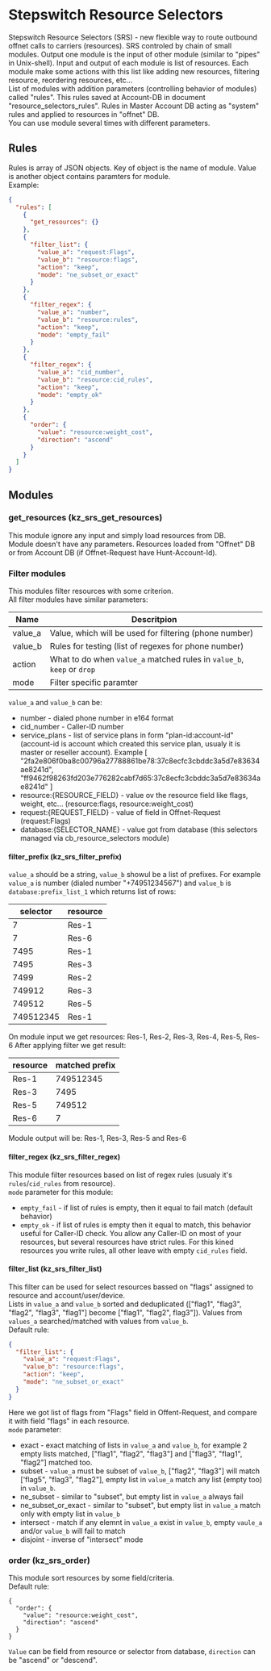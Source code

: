 # Stepswitch Resource Selectors

Stepswitch Resource Selectors (SRS) - new flexible way to route outbound offnet calls to carriers (resources). SRS controled by chain of small modules. Output one module is the input of other module (similar to "pipes" in Unix-shell). Input and output of each module is list of resources. Each module make some actions with this list like adding new resources, filtering resource, reordering resources, etc...  
List of modules with addition parameters (controlling behavior of modules) called "rules". This rules saved at Account-DB in document "resource_selectors_rules". Rules in Master Account DB acting as "system" rules and applied to resources in "offnet" DB.  
You can use module several times with different parameters.

## Rules

Rules is array of JSON objects. Key of object is the name of module. Value is another object contains paramters for module.  
Example:
```JSON
{
  "rules": [
    {
      "get_resources": {}
    },
    {
      "filter_list": {
        "value_a": "request:Flags",
        "value_b": "resource:flags",
        "action": "keep",
        "mode": "ne_subset_or_exact"
      }
    },
    {
      "filter_regex": {
        "value_a": "number",
        "value_b": "resource:rules",
        "action": "keep",
        "mode": "empty_fail"
      }
    },
    {
      "filter_regex": {
        "value_a": "cid_number",
        "value_b": "resource:cid_rules",
        "action": "keep",
        "mode": "empty_ok"
      }
    },
    {
      "order": {
        "value": "resource:weight_cost",
        "direction": "ascend"
      }
    }
  ]
}
```
## Modules

### get_resources (kz_srs_get_resources)

This module ignore any input and simply load resources from DB.  
Module doesn't have any parameters. Resources loaded from "Offnet" DB or from Account DB (if Offnet-Request have Hunt-Account-Id).

### Filter modules

This modules filter resources with some criterion.  
All filter modules have similar parameters:

Name | Descritpion
---- | -----------
value_a | Value, which will be used for filtering (phone number)
value_b | Rules for testing (list of regexes for phone number)
action | What to do when `value_a` matched rules in `value_b`, `keep` or `drop`
mode | Filter specific paramter

`value_a` and `value_b` can be:
- number - dialed phone number in e164 format
- cid_number - Caller-ID number
- service_plans - list of service plans in form "plan-id:account-id" (account-id is account which created this service plan, usualy it is master or reseller account). Example [ "2fa2e806f0ba8c00796a27788861be78:37c8ecfc3cbddc3a5d7e83634ae8241d", "ff9462f98263fd203e776282cabf7d65:37c8ecfc3cbddc3a5d7e83634ae8241d" ]
- resource:{RESOURCE_FIELD} - value ov the resource field like flags, weight, etc... (resource:flags, resource:weight_cost)
- request:{REQUEST_FIELD} - value of field in Offnet-Request (request:Flags)
- database:{SELECTOR_NAME} - value got from database (this selectors managed via cb_resource_selectors module)

#### filter_prefix (kz_srs_filter_prefix)

`value_a` should be a string, `value_b` showul be a list of prefixes. For example `value_a` is number (dialed number "+74951234567") and `value_b` is `database:prefix_list_1` which returns list of rows:

selector | resource
-------- | --------
7 | Res-1
7 | Res-6
7495 | Res-1
7495 | Res-3
7499 | Res-2
749912 | Res-3
749512 | Res-5
749512345 | Res-1

On module input we get resources: Res-1, Res-2, Res-3, Res-4, Res-5, Res-6
After applying filter we get result:

resource | matched prefix
-------- | --------------
Res-1 | 749512345
Res-3 | 7495
Res-5 | 749512
Res-6 | 7

Module output will be: Res-1, Res-3, Res-5 and Res-6

#### filter_regex (kz_srs_filter_regex)

This module filter resources based on list of regex rules (usualy it's `rules`/`cid_rules` from resource).  
`mode` parameter for this module:
- `empty_fail` - if list of rules is empty, then it equal to fail match (default behavior)
- `empty_ok` - if list of rules is empty then it equal to match, this behavior useful for Caller-ID check. You allow any Caller-ID on most of your resources, but several resources have strict rules. For this kined resources you write rules, all other leave with empty `cid_rules` field.

#### filter_list (kz_srs_filter_list)

This filter can be used for select resources bassed on "flags" assigned to resource and account/user/device.  
Lists in `value_a` and `value_b` sorted and deduplicated (["flag1", "flag3", "flag2", "flag3", "flag1"] become ["flag1", "flag2", flag3"]).
Values from `values_a` searched/matched with values from `value_b`.  
Default rule:
```JSON
{
  "filter_list": {
    "value_a": "request:Flags",
    "value_b": "resource:flags",
    "action": "keep",
    "mode": "ne_subset_or_exact"
  }
}
```

Here we got list of flags from "Flags" field in Offent-Request, and compare it with field "flags" in each resource.  
`mode` parameter:
- exact - exact matching of lists in `value_a` and `value_b`, for example 2 empty lists matched, ["flag1", "flag2", "flag3"] and ["flag3", "flag1", "flag2"] matched too.
- subset - `value_a` must be subset of `value_b`, ["flag2", "flag3"] will match ['flag5", "flag3", "flag2"], empty list in `value_a` match any list (empty too) in `value_b`.
- ne_subset - similar to "subset", but empty list in `value_a` always fail
- ne_subset_or_exact - similar to "subset", but empty list in `value_a` match only with empty list in `value_b`
- intersect - match if any elemnt in `value_a` exist in `value_b`, empty `vaule_a` and/or `value_b` will fail to match
- disjoint - inverse of "intersect" mode

### order (kz_srs_order)

This module sort resources by some field/criteria.  
Default rule:
```JOSN
{
  "order": {
    "value": "resource:weight_cost",
    "direction": "ascend"
  }
}
```
`Value` can be field from resource or selector from database, `direction` can be "ascend" or "descend".
